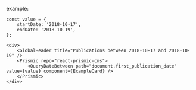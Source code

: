 example:

    const value = {
        startDate: '2018-10-17',
        endDate: '2018-10-19',
    };

    <div>
        <GlobalHeader title="Publications between 2018-10-17 and 2018-10-19" />
        <Prismic repo="react-prismic-cms">
            <QueryDateBetween path="document.first_publication_date" value={value} component={ExampleCard} />
        </Prismic>
    </div>
